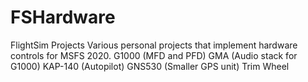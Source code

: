 # FSHardware
FlightSim Projects
Various personal projects that implement hardware controls for MSFS 2020.
G1000 (MFD and PFD)
GMA (Audio stack for G1000)
KAP-140 (Autopilot)
GNS530 (Smaller GPS unit)
Trim Wheel
